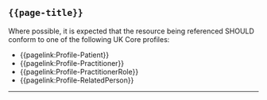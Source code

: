 ## <code>{{page-title}}</code>

Where possible, it is expected that the resource being referenced SHOULD conform to one of the following UK Core profiles:

- {{pagelink:Profile-Patient}}
- {{pagelink:Profile-Practitioner}}
- {{pagelink:Profile-PractitionerRole}}
- {{pagelink:Profile-RelatedPerson}}


 ---